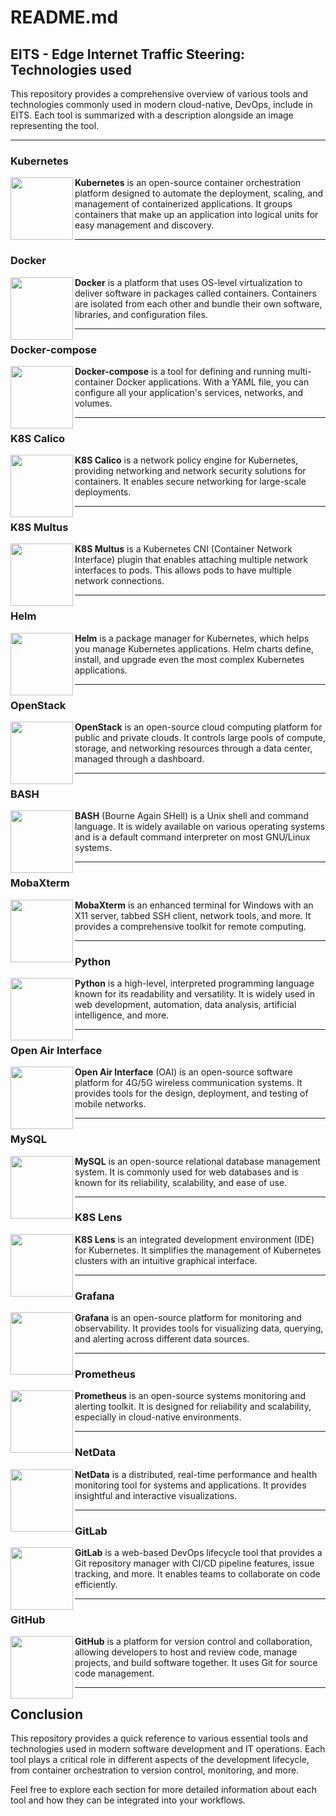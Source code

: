 # README.md

## EITS - Edge Internet Traffic Steering: Technologies used

This repository provides a comprehensive overview of various tools and technologies commonly used in modern cloud-native, DevOps, include in EITS. Each tool is summarized with a description alongside an image representing the tool.

---

### Kubernetes
<img src="https://1000logos.net/wp-content/uploads/2022/07/Kubernetes-Logo.jpg" width="100" align="left" />

**Kubernetes** is an open-source container orchestration platform designed to automate the deployment, scaling, and management of containerized applications. It groups containers that make up an application into logical units for easy management and discovery.

---

### Docker
<img src="https://www.docker.com/wp-content/uploads/2022/03/Moby-logo.png" width="100" align="left" />

**Docker** is a platform that uses OS-level virtualization to deliver software in packages called containers. Containers are isolated from each other and bundle their own software, libraries, and configuration files.

---

### Docker-compose
<img src="https://openwhisk.apache.org/images/deployments/logo-docker-compose-text.svg" width="100" align="left" />

**Docker-compose** is a tool for defining and running multi-container Docker applications. With a YAML file, you can configure all your application's services, networks, and volumes.

---

### K8S Calico
<img src="https://docs.projectcalico.org/images/felix.png" width="100" align="left" />

**K8S Calico** is a network policy engine for Kubernetes, providing networking and network security solutions for containers. It enables secure networking for large-scale deployments.

---

### K8S Multus
<img src="https://github.com/intel/multus-cni/raw/master/images/logo.png" width="100" align="left" />

**K8S Multus** is a Kubernetes CNI (Container Network Interface) plugin that enables attaching multiple network interfaces to pods. This allows pods to have multiple network connections.

---

### Helm
<img src="https://helm.sh/img/helm.svg" width="100" align="left" />

**Helm** is a package manager for Kubernetes, which helps you manage Kubernetes applications. Helm charts define, install, and upgrade even the most complex Kubernetes applications.

---

### OpenStack
<img src="https://object-storage-ca-ymq-1.vexxhost.net/swift/v1/6e4619c416ff4bd19e1c087f27a43eea/www-images-prod/openstack-logo/OpenStack-Logo-Vertical.png" width="100" align="left" />

**OpenStack** is an open-source cloud computing platform for public and private clouds. It controls large pools of compute, storage, and networking resources through a data center, managed through a dashboard.

---

### BASH
<img src="https://bashlogo.com/img/logo/png/full_colored_light.png" width="100" align="left" />

**BASH** (Bourne Again SHell) is a Unix shell and command language. It is widely available on various operating systems and is a default command interpreter on most GNU/Linux systems.

---

### MobaXterm
<img src="https://www.redeszone.net/app/uploads-redeszone.net/2021/05/mobaxterm_destacada-1200x675.jpg" width="100" align="left" />

**MobaXterm** is an enhanced terminal for Windows with an X11 server, tabbed SSH client, network tools, and more. It provides a comprehensive toolkit for remote computing.

---

### Python
<img src="https://www.python.org/static/community_logos/python-logo.png" width="100" align="left" />

**Python** is a high-level, interpreted programming language known for its readability and versatility. It is widely used in web development, automation, data analysis, artificial intelligence, and more.

---

### Open Air Interface
<img src="https://openairinterface.org/wp-content/uploads/2020/11/cropped-oai_final_logo-trans.png" width="100" align="left" />

**Open Air Interface** (OAI) is an open-source software platform for 4G/5G wireless communication systems. It provides tools for the design, deployment, and testing of mobile networks.

---

### MySQL
<img src="https://www.mysql.com/common/logos/logo-mysql-170x115.png" width="100" align="left" />

**MySQL** is an open-source relational database management system. It is commonly used for web databases and is known for its reliability, scalability, and ease of use.

---

### K8S Lens
<img src="https://loft.sh/images/blog/posts/lens-logo.png" width="100" align="left" />

**K8S Lens** is an integrated development environment (IDE) for Kubernetes. It simplifies the management of Kubernetes clusters with an intuitive graphical interface.

---

### Grafana
<img src="https://upload.wikimedia.org/wikipedia/commons/thumb/a/a1/Grafana_logo.svg/1200px-Grafana_logo.svg.png" width="100" align="left" />

**Grafana** is an open-source platform for monitoring and observability. It provides tools for visualizing data, querying, and alerting across different data sources.

---

### Prometheus
<img src="https://prometheus.io/assets/prometheus_logo_grey.svg" width="100" align="left" />

**Prometheus** is an open-source systems monitoring and alerting toolkit. It is designed for reliability and scalability, especially in cloud-native environments.

---

### NetData
<img src="https://user-images.githubusercontent.com/1153921/95268672-a3665100-07ec-11eb-8078-db619486d6ad.png" width="100" align="left" />

**NetData** is a distributed, real-time performance and health monitoring tool for systems and applications. It provides insightful and interactive visualizations.

---

### GitLab
<img src="https://about.gitlab.com/images/press/logo/png/gitlab-logo-gray-rgb.png" width="100" align="left" />

**GitLab** is a web-based DevOps lifecycle tool that provides a Git repository manager with CI/CD pipeline features, issue tracking, and more. It enables teams to collaborate on code efficiently.

---

### GitHub
<img src="https://github.githubassets.com/images/modules/logos_page/GitHub-Logo.png" width="100" align="left" />

**GitHub** is a platform for version control and collaboration, allowing developers to host and review code, manage projects, and build software together. It uses Git for source code management.

---

## Conclusion

This repository provides a quick reference to various essential tools and technologies used in modern software development and IT operations. Each tool plays a critical role in different aspects of the development lifecycle, from container orchestration to version control, monitoring, and more.

Feel free to explore each section for more detailed information about each tool and how they can be integrated into your workflows.
